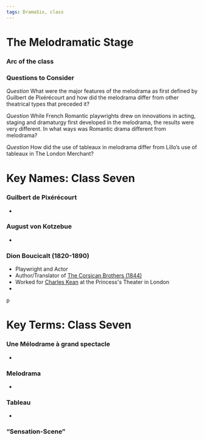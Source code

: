 ```yaml
---
tags: DramaSix, class
---
```

# The Melodramatic Stage

### Arc of the class
### Questions to Consider

_Question_
What were the major features of the melodrama as first defined by Guilbert de Pixérécourt and how did the melodrama differ from other theatrical types that preceded it?

_Question_
While French Romantic playwrights drew on innovations in acting, staging and dramaturgy first developed in the melodrama, the results were very different. In what ways was Romantic drama different from melodrama?

_Question_
How did the use of tableaux in melodrama differ from Lillo’s use of tableaux in The London Merchant?


# Key Names: Class Seven

### Guilbert de Pixérécourt
-
### August von Kotzebue
-
### Dion Boucicalt (1820-1890)
- Playwright and Actor
- Author/Translator of [The Corsican Brothers (1844)](/0NohGb4ATRy4vqfFvhbZDQ?both)
- Worked for [Charles Kean](/zrQHekanRoOqyACo-tV_Vg) at the Princess's Theater in London
-
p

# Key Terms: Class Seven
### Une Mélodrame à grand spectacle
-
### Melodrama
-
### Tableau
-
### “Sensation-Scene”
